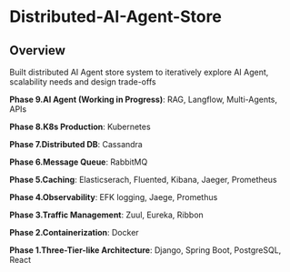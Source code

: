 # Distributed-AI-Agent-Store

## Overview
Built distributed AI Agent store system to iteratively explore AI Agent, scalability needs and design trade-offs


**Phase 9.AI Agent (Working in Progress)**: RAG, Langflow, Multi-Agents, APIs

**Phase 8.K8s Production**: Kubernetes

**Phase 7.Distributed DB**: Cassandra

**Phase 6.Message Queue**: RabbitMQ

**Phase 5.Caching**: Elasticserach, Fluented, Kibana, Jaeger, Prometheus

**Phase 4.Observability**: EFK logging, Jaege, Promethus

**Phase 3.Traffic Management**: Zuul, Eureka, Ribbon

**Phase 2.Containerization**: Docker

**Phase 1.Three-Tier-like Architecture**: Django, Spring Boot, PostgreSQL, React
